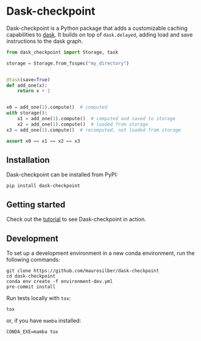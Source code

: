 # Dask-checkpoint

Dask-checkpoint is a Python package
that adds a customizable caching capabilities to [dask](https://dask.org).
It builds on top of `dask.delayed`,
adding load and save instructions
to the dask graph.

```python
from dask_checkpoint import Storage, task

storage = Storage.from_fsspec("my_directory")


@task(save=True)
def add_one(x):
    return x + 1


x0 = add_one(1).compute()  # computed
with storage():
    x1 = add_one(1).compute()  # computed and saved to storage
    x2 = add_one(1).compute()  # loaded from storage
x3 = add_one(1).compute()  # recomputed, not loaded from storage

assert x0 == x1 == x2 == x3
```

## Installation

Dask-checkpoint can be installed from PyPI:

```
pip install dask-checkpoint
```

## Getting started

Check out the [tutorial](examples/tutorial.ipynb) to see Dask-checkpoint in action.

## Development

To set up a development environment in a new conda environment,
run the following commands:

```
git clone https://github.com/maurosilber/dask-checkpoint
cd dask-checkpoint
conda env create -f environment-dev.yml
pre-commit install
```

Run tests locally with `tox`:

```
tox
```

or, if you have `mamba` installed:

```
CONDA_EXE=mamba tox
```
